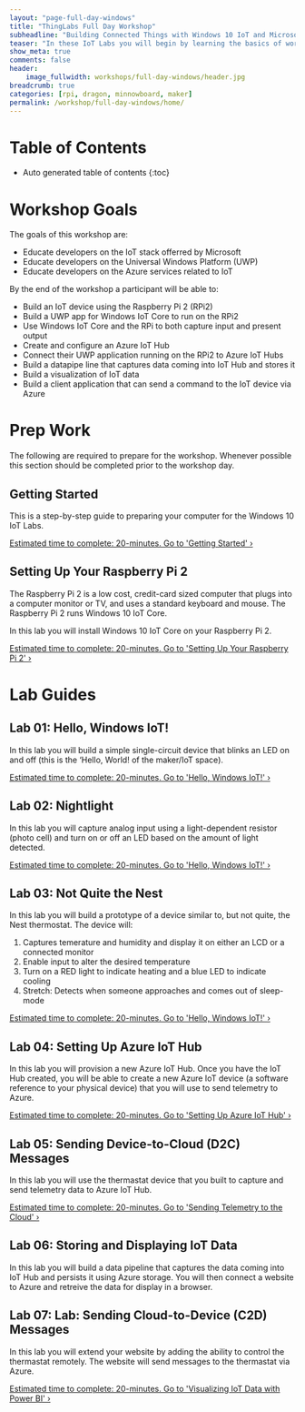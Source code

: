 ```yaml
---
layout: "page-full-day-windows"
title: "ThingLabs Full Day Workshop"
subheadline: "Building Connected Things with Windows 10 IoT and Microsoft Azure"
teaser: "In these IoT Labs you will begin by learning the basics of working with Windows 10 IoT Core connected to sensors and devices. You will move on to connecting the device to the Cloud. You will learn how to leverage Microsoft Azure services to collect data and control devices and use advanced services like analytics and machine learningto discover insights using your Things."
show_meta: true
comments: false
header: 
    image_fullwidth: workshops/full-day-windows/header.jpg
breadcrumb: true
categories: [rpi, dragon, minnowboard, maker]
permalink: /workshop/full-day-windows/home/
---
```


# Table of Contents
*  Auto generated table of contents
{:toc}


# Workshop Goals
The goals of this workshop are:

+ Educate developers on the IoT stack offerred by Microsoft
+ Educate developers on the Universal Windows Platform (UWP)
+ Educate developers on the Azure services related to IoT

By the end of the workshop a participant will be able to:

+ Build an IoT device using the Raspberry Pi 2 (RPi2)
+ Build a UWP app for Windows IoT Core to run on the RPi2
+ Use Windows IoT Core and the RPi to both capture input and present output
+ Create and configure an Azure IoT Hub
+ Connect their UWP application running on the RPi2 to Azure IoT Hubs
+ Build a datapipe line that captures data coming into IoT Hub and stores it
+ Build a visualization of IoT data
+ Build a client application that can send a command to the IoT device via Azure

# Prep Work
The following are required to prepare for the workshop. Whenever possible this section should be completed prior to the workshop day.

## Getting Started
This is a step-by-step guide to preparing your computer for the Windows 10 IoT Labs.

<a class="radius button small" href="{{ site.url }}/workshop/full-day-windows/getting-started/">Estimated time to complete: 20-minutes. Go to  'Getting Started' ›</a>

## Setting Up Your Raspberry Pi 2
The Raspberry Pi 2 is a low cost, credit-card sized computer that plugs into a computer monitor or TV, and uses a standard keyboard and mouse. The Raspberry Pi 2 runs Windows 10 IoT Core.

In this lab you will install Windows 10 IoT Core on your Raspberry Pi 2.

<a class="radius button small" href="{{ site.url }}/workshop/full-day-windows/setup-rpi2/">Estimated time to complete: 20-minutes. Go to  'Setting Up Your Raspberry Pi 2' ›</a>

# Lab Guides

## Lab 01: Hello, Windows IoT!
In this lab you will build a simple single-circuit device that blinks an LED on and off (this is the ‘Hello, World! of the maker/IoT space).

<a class="radius button small" href="{{ site.url }}/workshop/full-day-windows/hello-windows-iot/">Estimated time to complete: 20-minutes. Go to  'Hello, Windows IoT!' ›</a>

## Lab 02: Nightlight
In this lab you will capture analog input using a light-dependent resistor (photo cell) and turn on or off an LED based on the amount of light detected. 

<a class="radius button small" href="{{ site.url }}/workshop/full-day-windows/nightlight/">Estimated time to complete: 20-minutes. Go to  'Hello, Windows IoT!' ›</a>

## Lab 03: Not Quite the Nest
In this lab you will build a prototype of a device similar to, but not quite, the Nest thermostat. The device will:

1. Captures temerature and humidity and display it on either an LCD or a connected monitor
2. Enable input to alter the desired temperature
3. Turn on a RED light to indicate heating and a blue LED to indicate cooling
4. Stretch: Detects when someone approaches and comes out of sleep-mode

<a class="radius button small" href="{{ site.url }}/workshop/full-day-windows/not-quite-the-nest/">Estimated time to complete: 20-minutes. Go to  'Hello, Windows IoT!' ›</a>

## Lab 04: Setting Up Azure IoT Hub
In this lab you will provision a new Azure IoT Hub. Once you have the IoT Hub created, you will be able to create a new Azure IoT device (a software reference to your physical device) that you will use to send telemetry to Azure.

<a class="radius button small" href="{{ site.url }}/workshop/full-day-windows/setup-azure-iot-hub/">Estimated time to complete: 20-minutes. Go to  'Setting Up Azure IoT Hub' ›</a>

## Lab 05: Sending Device-to-Cloud (D2C) Messages
In this lab you will use the thermastat device that you built to capture and send telemetry data to Azure IoT Hub.

<a class="radius button small" href="{{ site.url }}/workshop/full-day-windows/sending-d2c-messages/">Estimated time to complete: 20-minutes. Go to  'Sending Telemetry to the Cloud' ›</a>

## Lab 06: Storing and Displaying IoT Data
In this lab you will build a data pipeline that captures the data coming into IoT Hub and persists it using Azure storage. You will then connect a website to Azure and retreive the data for display in a browser.

## Lab 07: Lab: Sending Cloud-to-Device (C2D) Messages
In this lab you will extend your website by adding the ability to control the thermastat remotely. The website will send messages to the thermastat via Azure.

<a class="radius button small" href="{{ site.url }}/workshop/full-day-windows/visualize-iot-with-powerbi/">Estimated time to complete: 20-minutes. Go to  'Visualizing IoT Data with Power BI' ›</a>